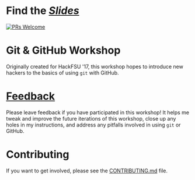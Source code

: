 # Find the [_Slides_](https://flpolyshape.github.io/github-workshop/)

[![PRs Welcome](https://img.shields.io/badge/PRs-welcome-brightgreen.svg?style=flat-square)](http://makeapullrequest.com)

# Git & GitHub Workshop

Originally created for HackFSU '17, this workshop hopes to introduce new hackers
to the basics of using `git` with GitHub.

# [Feedback](https://github.com/flpolyshape/github-workshop/issues/1)

Please leave feedback if you have participated in this workshop!  It helps me
tweak and improve the future iterations of this workshop, close up any holes
in my instructions, and address any pitfalls involved in using `git` or GitHub.

# Contributing

If you want to get involved, please see the [CONTRIBUTING.md](CONTRIBUTING.md) file.
